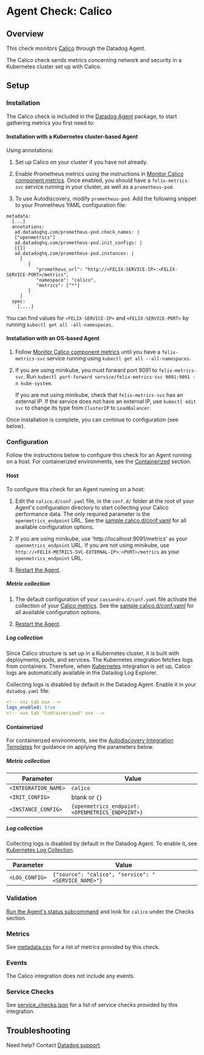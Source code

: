 # Agent Check: Calico

## Overview

This check monitors [Calico][1] through the Datadog Agent.

The Calico check sends metrics concerning network and security in a Kubernetes cluster set up with Calico.

## Setup

### Installation

The Calico check is included in the [Datadog Agent][2] package, to start gathering metrics you first need to:

#### Installation with a Kubernetes cluster-based Agent

Using annotations:

1. Set up Calico on your cluster if you have not already.

2. Enable Prometheus metrics using the instructions in [Monitor Calico component metrics][9].
   Once enabled, you should have a `felix-metrics-svc` service running in your cluster, as well as a `prometheus-pod`.

3. To use Autodiscovery, modify `prometheus-pod`. Add the following snippet to your Prometheus YAML configuration file:

```
metadata:
  [...]
  annotations:
   ad.datadoghq.com/prometheus-pod.check_names: |
   ["openmetrics"]
   ad.datadoghq.com/prometheus-pod.init_configs: |
   [{}]
   ad.datadoghq.com/prometheus-pod.instances: |
     [
        {
           "prometheus_url": "http://<FELIX-SERVICE-IP>:<FELIX-SERVICE-PORT>/metrics",
           "namespace": "calico",
           "metrics": ["*"]
        }
     ]
  spec:
    [....]
```

You can find values for `<FELIX-SERVICE-IP>` and `<FELIX-SERVICE-PORT>` by running `kubectl get all -all-namespaces`.

#### Installation with an OS-based Agent

1. Follow [Monitor Calico component metrics][9] until you have a `felix-metrics-svc` service running using `kubectl get all --all-namespaces`.

2. If you are using minikube, you must forward port 9091 to `felix-metrics-svc`.
   Run `kubectl port-forward service/felix-metrics-svc 9091:9091 -n kube-system`.

   If you are not using minikube, check that `felix-metrics-svc` has an external IP. If the service does not have an external IP, use `kubectl edit svc` to change its type from `ClusterIP` to `LoadBalancer`.

Once installation is complete, you can continue to configuration (see below).

### Configuration


Follow the instructions below to configure this check for an Agent running on a host. For containerized environments, see the [Containerized](#containerized) section.

<!-- xxx tabs xxx -->
<!-- xxx tab "Host" xxx -->

#### Host

To configure this check for an Agent running on a host:

1. Edit the `calico.d/conf.yaml` file, in the `conf.d/` folder at the root of your Agent's configuration directory to start collecting your Calico performance data.
   The only required parameter is the `openmetrics_endpoint` URL. See the [sample calico.d/conf.yaml][3] for all available configuration options.

2. If you are using minikube, use 'http://localhost:9091/metrics' as your `openmetrics_endpoint` URL.
   If you are not using minikube, use `http://<FELIX-METRICS-SVC-EXTERNAL-IP>:<PORT>/metrics` as your `openmetrics_endpoint` URL.

3. [Restart the Agent][4].

##### Metric collection

1. The default configuration of your `cassandra.d/conf.yaml` file activate the collection of your [Calico metrics](#metrics). See the [sample calico.d/conf.yaml][3] for all available configuration options.

2. [Restart the Agent][4].

##### Log collection

Since Calico structure is set up in a Kubernetes cluster, it is built with deployments, pods, and services.
The Kubernetes integration fetches logs from containers.
Therefore, when [Kubernetes][12] integration is set up, Calico logs are automatically available in the Datadog Log Explorer.

Collecting logs is disabled by default in the Datadog Agent. Enable it in your `datadog.yaml` file:
   ```yaml
   <!-- xxz tab xxx -->
   logs_enabled: true
   <!-- xxx tab "Containerized" xxx -->
   ```

#### Containerized

For containerized environments, see the [Autodiscovery Integration Templates][13] for guidance on applying the parameters below. 

##### Metric collection

| Parameter            | Value                                                      |
|----------------------|------------------------------------------------------------|
| `<INTEGRATION_NAME>` | `calico`                                                   |
| `<INIT_CONFIG>`      | blank or `{}`                                              |
| `<INSTANCE_CONFIG>`  | `{openmetrics_endpoint: <OPENMETRICS_ENDPOINT>}`           |

##### Log collection

Collecting logs is disabled by default in the Datadog Agent. To enable it, see [Kubernetes Log Collection][14].

| Parameter      | Value                                                  |
| -------------- | ------------------------------------------------------ |
| `<LOG_CONFIG>` | `{"source": "calico", "service": "<SERVICE_NAME>"}` |

<!-- xxz tab xxx -->
<!-- xxz tabs xxx -->

### Validation

[Run the Agent's status subcommand][5] and look for `calico` under the Checks section.

### Metrics

See [metadata.csv][6] for a list of metrics provided by this check.

### Events

The Calico integration does not include any events.

### Service Checks

See [service_checks.json][7] for a list of service checks provided by this integration.


## Troubleshooting

Need help? Contact [Datadog support][8].

[1]: https://www.tigera.io/project-calico/
[2]: https://app.datadoghq.com/account/settings#agent
[3]: https://github.com/DataDog/integrations-core/blob/master/calico/datadog_checks/calico/data/conf.yaml.example
[4]: https://docs.datadoghq.com/agent/guide/agent-commands/#start-stop-and-restart-the-agent
[5]: https://docs.datadoghq.com/agent/guide/agent-commands/#agent-status-and-information
[6]: https://github.com/DataDog/integrations-core/blob/master/calico/metadata.csv
[7]: https://github.com/DataDog/integrations-core/blob/master/calico/assets/service_checks.json
[8]: https://docs.datadoghq.com/help/
[9]: https://docs.projectcalico.org/maintenance/monitor/monitor-component-metrics
[10]: https://docs.datadoghq.com/developers/integrations/new_check_howto/#developer-toolkit
[11]: https://app.datadoghq.com/account/settings#agent
[12]: https://docs.datadoghq.com/agent/kubernetes
[13]: https://docs.datadoghq.com/agent/docker/integrations/?tab=docker
[14]: https://docs.datadoghq.com/agent/kubernetes/log/?tab=containerinstallation#setup
